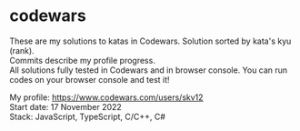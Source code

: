# codewars
These are my solutions to katas in Codewars. Solution sorted by kata's kyu (rank).  
Commits describe my profile progress.  
All solutions fully tested in Codewars and in browser console. You can run codes on your browser console and test it!  

My profile: https://www.codewars.com/users/skv12  
Start date: 17 November 2022  
Stack: JavaScript, TypeScript, C/C++, C#  
